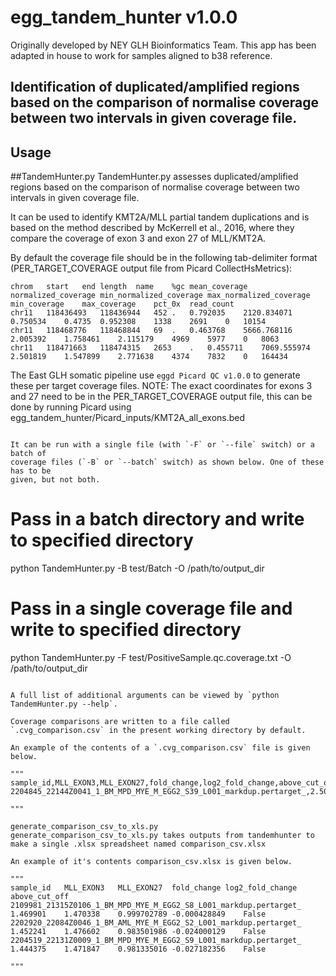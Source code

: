 # egg_tandem_hunter v1.0.0
Originally developed by NEY GLH Bioinformatics Team.
This app has been adapted in house to work for samples aligned to b38 reference.

## Identification of duplicated/amplified regions based on the comparison of normalise coverage between two intervals in given coverage file.

## Usage
##TandemHunter.py
TandemHunter.py assesses duplicated/amplified regions based on the comparison of
normalise coverage between two intervals in given coverage file.

It can be used to identify KMT2A/MLL partial tandem duplications and is based on
the method described by McKerrell et al., 2016, where they compare
the coverage of exon 3 and exon 27 of MLL/KMT2A.

By default the coverage file should be in the following tab-delimiter format
(PER_TARGET_COVERAGE output file from Picard CollectHsMetrics):

```
chrom	start	end	length	name	%gc	mean_coverage	normalized_coverage	min_normalized_coverage	max_normalized_coverage	min_coverage	max_coverage	pct_0x	read_count
chr11	118436493	118436944	452	.	0.792035	2120.834071	0.750534	0.4735	0.952308	1338	2691	0	10154
chr11	118468776	118468844	69	.	0.463768	5666.768116	2.005392	1.758461	2.115179	4969	5977	0	8063
chr11	118471663	118474315	2653	.	0.455711	7069.555974	2.501819	1.547899	2.771638	4374	7832	0	164434

```
The East GLH somatic pipeline use `eggd Picard QC v1.0.0` to generate these per
target coverage files. NOTE: The exact coordinates for exons 3 and 27 need to be in the
PER_TARGET_COVERAGE output file, this can be done by running Picard using
egg_tandem_hunter/Picard_inputs/KMT2A_all_exons.bed

```

It can be run with a single file (with `-F` or `--file` switch) or a batch of
coverage files (`-B` or `--batch` switch) as shown below. One of these has to be
given, but not both.

```
# Pass in a batch directory and write to specified directory
python TandemHunter.py -B test/Batch -O /path/to/output_dir

# Pass in a single coverage file and write to specified directory
python TandemHunter.py -F test/PositiveSample.qc.coverage.txt -O /path/to/output_dir
```

A full list of additional arguments can be viewed by `python TandemHunter.py --help`.

Coverage comparisons are written to a file called `.cvg_comparison.csv` in the present working directory by default.

An example of the contents of a `.cvg_comparison.csv` file is given below.

"""
sample_id,MLL_EXON3,MLL_EXON27,fold_change,log2_fold_change,above_cut_off
2204845_22144Z0041_1_BM_MPD_MYE_M_EGG2_S39_L001_markdup.pertarget_,2.501819,0.9739260000000001,2.568797835,1.361093354,TRUE

"""

generate_comparison_csv_to_xls.py
generate_comparison_csv_to_xls.py takes outputs from tandemhunter to
make a single .xlsx spreadsheet named comparison_csv.xlsx

An example of it's contents comparison_csv.xlsx is given below.

"""
sample_id	MLL_EXON3	MLL_EXON27	fold_change	log2_fold_change	above_cut_off
2109981_21315Z0106_1_BM_MPD_MYE_M_EGG2_S8_L001_markdup.pertarget_	1.469901	1.470338	0.999702789	-0.000428849	False
2202920_22084Z0046_1_BM_AML_MYE_M_EGG2_S2_L001_markdup.pertarget_	1.452241	1.476602	0.983501986	-0.024000129	False
2204519_22131Z0009_1_BM_MPD_MYE_M_EGG2_S9_L001_markdup.pertarget_	1.444375	1.471847	0.981335016	-0.027182356	False

"""